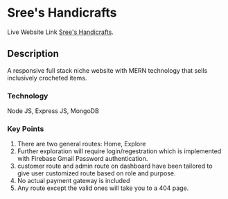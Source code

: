 # Sree's Handicrafts

Live Website Link [Sree's Handicrafts](https://assignment-12-92897.firebaseapp.com/).

## Description

A responsive full stack niche website with MERN technology that sells inclusively crocheted items. 

### Technology

Node JS, Express JS, MongoDB

### Key Points

1. There are two general routes: Home, Explore
2. Further exploration will require login/regestration which is implemented with Firebase Gmail Password authentication. 
3. customer route and admin route on dashboard have been tailored to give user customized route based on role and purpose. 
4. No actual payment gateway is included
5. Any route except the valid ones will take you to a 404 page.
